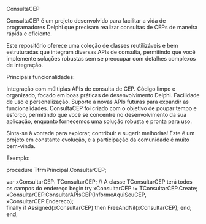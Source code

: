 ConsultaCEP

ConsultaCEP é um projeto desenvolvido para facilitar a vida de programadores Delphi que precisam realizar consultas de CEPs de maneira rápida e eficiente.

Este repositório oferece uma coleção de classes reutilizáveis e bem estruturadas que integram diversas APIs de consulta, permitindo que você implemente soluções robustas sem se preocupar com detalhes complexos de integração.

Principais funcionalidades:

Integração com múltiplas APIs de consulta de CEP.
Código limpo e organizado, focado em boas práticas de desenvolvimento Delphi.
Facilidade de uso e personalização.
Suporte a novas APIs futuras para expandir as funcionalidades.
ConsultaCEP foi criado com o objetivo de poupar tempo e esforço, permitindo que você se concentre no desenvolvimento da sua aplicação, enquanto fornecemos uma solução robusta e pronta para uso.

Sinta-se à vontade para explorar, contribuir e sugerir melhorias! Este é um projeto em constante evolução, e a participação da comunidade é muito bem-vinda.

Exemplo:

procedure TfrmPrincipal.ConsultarCEP;

var
   xConsultarCEP: TConsultarCEP; // A classe TConsultarCEP terá todos os campos do endereço
begin
   try
      xConsultarCEP := TConsultarCEP.Create;
      xConsultarCEP.ConsultarAPIsCEP(InformeAquiSeuCEP, xConsultarCEP.Endereco);      
   finally
      if Assigned(xConsultarCEP) then FreeAndNil(xConsultarCEP);
   end;
end;


